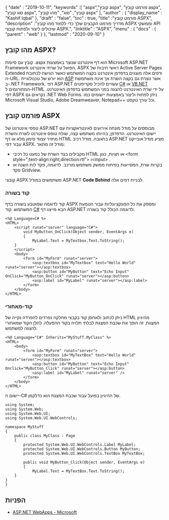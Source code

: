 {
  "date" : "2019-10-11",
  "keywords" :[ "aspx","קובץ aspx", "פורמט קובץ aspx", "סוג קובץ aspx", "קובץ", "סוג", "מהו קובץ aspx" ],
  "author" : {
    "display_name" : "Kashif Iqbal"
},
  "draft" : "false",
  "toc" : true,
  "title" :"פורמט קובץ ASPX",
  "description" :"מדריך פורמט הקבצים שלך כדי ללמוד מהו קובץ ASPX וממשקי API שיכולים ליצור ולפתוח קובצי ASPX.",
  "linktitle" : "ASPX",
  "menu" : {
    "docs" : {
      "parent" : "web"
}
},
  "lastmod" : "2020-09-10"
}

## מהו קובץ ASPX?

קובץ עם סיומת .aspx הוא דף אינטרנט שנוצר באמצעות Microsoft ASP.NET Framework הפועל על שרתי אינטרנט. ASPX ראשי תיבות של Active Server Pages Extended ודפים אלה מוצגים בדפדפן אינטרנט בקצה המשתמש כאשר הגישה לכתובת ה-URL. הוא יורש של טכנולוגיית [ASP](/he/web/asp/) אשר נוצרת גם בקצה השרת אך אינה משתמשת ב-.NET Framework. דפי ASP.NET עשויים להכיל סקריפטים [C#](/he/programming/cs/) או [VB.NET](/he/programming/vb/) המתורגמים ל-HTML על ידי שרת האינטרנט להצגה בפני המשתמש בדפדפן האינטרנט. דפי ASPX נקראים גם .NET Web Forms. ניתן לפתוח וליצור באמצעות יישומים כמו Microsoft Visual Studio, Adobe Dreamweaver, Notepad++ וכל עורך טקסט.

## פורמט קובץ ASPX

טפסי אינטרנט של ASP.NET מבוססים על מודל מונחה אירועים לאינטראקציות עם יישום האינטרנט. הדפדפן, בהיותו משתמש קצה, שולח טופס אינטרנט לשרת והשרת מחזיר עמוד סימון מלא או דף HTML בתגובה. מודל רכיב ASP.NET מציע מודל אובייקט עבור דפי ASPX. מודל זה מתאר:

* מקבילים בצד השרת של כמעט כל רכיבי HTML או תגיות, כגון \<form style=";text-align:right;direction:rtl"> ו\<input> .
* בקרות שרת, המסייעות בפיתוח ממשק משתמש מורכב. לדוגמה, פקד לוח השנה או פקד Gridview.

קובצי ASPX משתמשים במודל ASP.NET **Code Behind** לבניית דפים אלה.

### קוד בשורה

קוד לדוגמה שמוטבע בשורה בדף ASPX ומספק את כל הפונקציונליות עבור הטמעת המשתמש. קוד [C#](/he/programming/cs/) הבא מייצג דף ASP.NET לדוגמה הכולל קוד בשורה:

```
<%@ Language=C# %>
<HTML>
    <script runat="server" language="C#">
        void MyButton_OnClick(Object sender, EventArgs e)
        {
            MyLabel.Text = MyTextbox.Text.ToString();
    }
    </script>
    <body>
        <form id="MyForm" runat="server">
            <asp:textbox id="MyTextbox" text="Hello World" runat="server"></asp:textbox>
            <asp:button id="MyButton" text="Echo Input" OnClick="MyButton_OnClick" runat="server"></asp:button>
            <asp:label id="MyLabel" runat="server"></asp:label>
        </form>
    </body>
</HTML>
```

### קוד-מאחורי

ניתן לכתוב ולאחסן קוד בקבצי מחלקה נפרדים להפרדה נקייה של HTML מהיגיון המצגת. זה הופך את שכבת המצגת לבלתי תלויה בקוד ההפעלה. להלן הקוד שמאחורי להצגה למשתמש.

```
<%@ Language="C#" Inherits="MyStuff.MyClass" %>
<HTML>
    <body>
        <form id="MyForm" runat="server">
            <asp:textbox id="MyTextBox" text="Hello World" runat="server"></asp:textbox>
            <asp:button id="MyButton" text="Echo Input" Onclick="MyButton_Click" runat="server"></asp:button>
            <asp:label id="MyLabel" runat="server" />
        </form>
    </body>
</HTML>
```

יישום ה-C# של ההיגיון בפועל עבור שכבת המצגת הוא כדלקמן.

```
using System;
using System.Web;
using System.Web.UI;
using System.Web.UI.WebControls;

namespace MyStuff
{
    public class MyClass : Page
    {
        protected System.Web.UI.WebControls.Label MyLabel;
        protected System.Web.UI.WebControls.Button MyButton;
        protected System.Web.UI.WebControls.TextBox MyTextBox;

        public void MyButton_Click(Object sender, EventArgs e)
        {
            MyLabel.Text = MyTextBox.Text.ToString();
    }
}
}
```

## הפניות

* [ASP.NET WebApps - Microsoft](https://docs.microsoft.com/en-us/troubleshoot/webapps/welcome-webapps)

